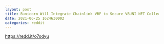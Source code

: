 ```yaml
--- 
layout: post 
title: Bunicorn Will Integrate Chainlink VRF to Secure VBUNI NFT Collectibles’ Randomness 
date: 2021-06-25 1624630002 
categories: reddit 
--- 
```

https://redd.it/o7odyu